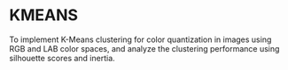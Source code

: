 # KMEANS
To implement K-Means clustering for color quantization in images using RGB and LAB color spaces, and analyze the clustering performance using silhouette scores and inertia.
